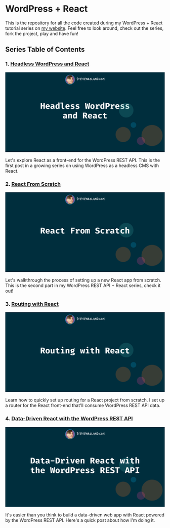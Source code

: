 # WordPress + React

This is the repository for all the code created during my WordPress + React tutorial series on [my website](https://www.stevenroland.com). 
Feel free to look around, check out the series, fork the project, play and have fun!

## Series Table of Contents

### 1. [Headless WordPress and React](https://www.stevenroland.com/development/headless-wordpress-and-react/)
<a href="https://www.stevenroland.com/development/headless-wordpress-and-react/">
  <img src="./tutorial_series_assets/images/headless+wordpress+react.png?raw=true">
</a>
<p>Let's explore React as a front-end for the WordPress REST API. This is the first post in a growing series on using WordPress as a headless CMS with React.</p>

### 2. [React From Scratch](https://www.stevenroland.com/development/react-from-scratch/)
<a href="https://www.stevenroland.com/development/react-from-scratch/">
  <img src="./tutorial_series_assets/images/react+from+scratch.png?raw=true">
</a>
<p>Let's walkthrough the process of setting up a new React app from scratch. This is the second part in my WordPress REST API + React series, check it out!</p>

### 3. [Routing with React](https://www.stevenroland.com/development/routing-with-react/)
<a href="https://www.stevenroland.com/development/routing-with-react/">
  <img src="./tutorial_series_assets/images/routing+with+react.png?raw=true">
</a>
<p>Learn how to quickly set up routing for a React project from scratch. I set up a router for the React front-end that'll consume WordPress REST API data.</p>

### 4. [Data-Driven React with the WordPress REST API](https://www.stevenroland.com/development/data-driven-react-with-the-wordpress-rest-api/)
<a href="https://www.stevenroland.com/development/data-driven-react-with-the-wordpress-rest-api/">
  <img src="./tutorial_series_assets/images/ddd+react+wordpress+api.png?raw=true">
</a>
<p>It's easier than you think to build a data-driven web app with React powered by the WordPress REST API. Here's a quick post about how I'm doing it.</p>